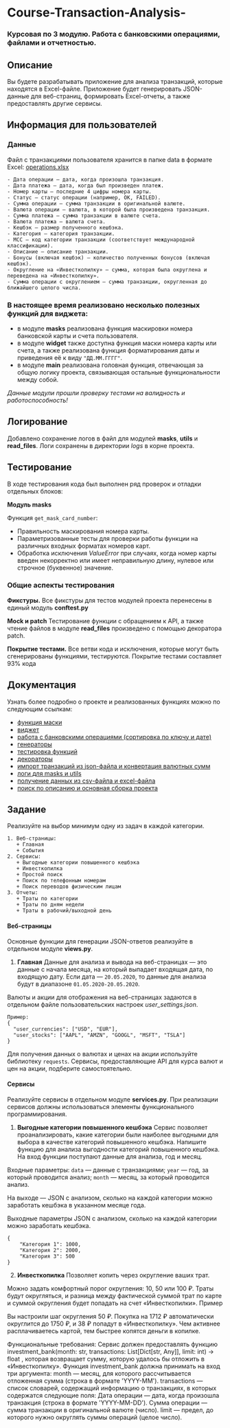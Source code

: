 # Course-Transaction-Analysis-
### Курсовая по 3 модулю. Работа с банковскими операциями, файлами и отчетностью.

## Описание
Вы будете разрабатывать приложение для анализа транзакций, которые находятся в Excel-файле. 
Приложение будет генерировать JSON-данные для веб-страниц, формировать Excel-отчеты, а также предоставлять другие сервисы.

## Информация для пользователей
### Данные
Файл с транзакциями пользователя хранится в папке data в формате Excel: [operations.xlsx](data/operations.xlsx)

```Описание данных
- Дата операции — дата, когда произошла транзакция.
- Дата платежа — дата, когда был произведен платеж.
- Номер карты — последние 4 цифры номера карты.
- Статус — статус операции (например, OK, FAILED).
- Сумма операции — сумма транзакции в оригинальной валюте.
- Валюта операции — валюта, в которой была произведена транзакция.
- Сумма платежа — сумма транзакции в валюте счета.
- Валюта платежа — валюта счета.
- Кешбэк — размер полученного кешбэка.
- Категория — категория транзакции.
- MCC — код категории транзакции (соответствует международной классификации).
- Описание — описание транзакции.
- Бонусы (включая кешбэк) — количество полученных бонусов (включая кешбэк).
- Округление на «Инвесткопилку» — сумма, которая была округлена и переведена на «Инвесткопилку».
- Сумма операции с округлением — сумма транзакции, округленная до ближайшего целого числа.
```

### В настоящее время реализовано несколько полезных функций для виджета:
+ в модуле **masks** реализована функция маскировки номера банковской карты и счета пользователя.
+ в модуле **widget** также доступна функция маски номера карты или счета, а также реализована функция форматирования даты и приведения её к виду `"ДД.ММ.ГГГГ"`.
+ в модуле **main** реализована головная функция, отвечающая за общую логику проекта, связывающая остальные функциональности между собой.

_Данные модули прошли проверку тестами на валидность и работоспособность!_


## Логирование
Добавлено сохранение логов в файл для модулей **masks**, **utils** и **read_files**.
Логи сохранены в директории _logs_ в корне проекта.

## Тестирование
В ходе тестирования кода был выполнен ряд проверок и отладки отдельных блоков:

**Модуль masks**  

Функция `get_mask_card_number`:
+ Правильность маскирования номера карты.
+ Параметризованные тесты для проверки работы функции на различных входных форматах номеров карт.
+ Обработка исключения _ValueError_ при случаях, когда номер карты введен некорректно или имеет неправильную длину, нулевое или строчное (буквенное) значение. 


### Общие аспекты тестирования
**Фикстуры.** 
Все фикстуры для тестов модулей проекта перенесены в единый модуль **conftest.py**

**Mock и patch**
Тестирование функции с обращением к API, а также чтение файлов в модуле **read_files** произведено с помощью декоратора patch.

**Покрытие тестами.** 
Все ветви кода и исключения, которые могут быть сгенерированы функциями, тестируются.
Покрытие тестами составляет 93% кода


## Документация
Узнать более подробно о проекте и реализованных функциях можно по следующим ссылкам:
- [функция маски](Homework_9.1.md)
- [виджет](Homework_9.2.md)
- [работа с банковскими операциями (сортировка по ключу и дате)](Homework_10.1.md)
- [генераторы](Homework_11.1.md)
- [тестировка функций](Homework_10.2.md)
- [декораторы](Homework_11.2.md)
- [импорт транзакций из json-файла и конвертация валютных сумм](Homework_12.1.md)
- [логи для masks и utils](Homework_12.2.md)
- [получение данных из csv-файла и excel-файла](Homework_13.1.md)
- [поиск по описанию и основная сборка проекта](Homework_13.2.md)

## Задание
Реализуйте на выбор минимум одну из задач в каждой категории.

```Задачи по категориям:
1. Веб-страницы:
   + Главная
   + События
2. Сервисы:
   + Выгодные категории повышенного кешбэка
   + Инвесткопилка
   + Простой поиск
   + Поиск по телефонным номерам
   + Поиск переводов физическим лицам
3. Отчеты:
   + Траты по категории
   + Траты по дням недели
   + Траты в рабочий/выходной день
```

#### Веб-страницы
Основные функции для генерации JSON-ответов реализуйте в отдельном модуле **views.py**.

1. **Главная**
Данные для анализа и вывода на веб-страницах — это данные с начала месяца, на который выпадает входящая дата, по входящую дату.
Если дата — `20.05.2020`, то данные для анализа будут в диапазоне `01.05.2020-20.05.2020`.

Валюты и акции для отображения на веб-страницах задаются в отдельном файле пользовательских настроек _user_settings.json_.
```
Пример:
{
  "user_currencies": ["USD", "EUR"],
  "user_stocks": ["AAPL", "AMZN", "GOOGL", "MSFT", "TSLA"]
}
```

Для получения данных о валютах и ценах на акции используйте библиотеку 
`requests`.
Сервисы, предоставляющие API для курса валют и цен на акции, подберите самостоятельно.

#### Сервисы
Реализуйте сервисы в отдельном модуле **services.py**.
При реализации сервисов должны использоваться элементы функционального программирования.

1. **Выгодные категории повышенного кешбэка**
Сервис позволяет проанализировать, какие категории были наиболее выгодными для выбора в качестве категорий повышенного кешбэка.
Напишите функцию для анализа выгодности категорий повышенного кешбэка. На вход функции поступают данные для анализа, год и месяц.

Входные параметры:
`data` — данные с транзакциями;
`year` — год, за который проводится анализ;
`month` — месяц, за который проводится анализ.

На выходе — JSON с анализом, сколько на каждой категории можно заработать кешбэка в указанном месяце года.

Выходные параметры
JSON с анализом, сколько на каждой категории можно заработать кешбэка.

```Формат выходных данных:
{
    "Категория 1": 1000,
    "Категория 2": 2000,
    "Категория 3": 500
}
```

2. **Инвесткопилка**
Позволяет копить через округление ваших трат.

Можно задать комфортный порог округления: 10, 50 или 100 ₽. Траты будут округляться, и разница между фактической суммой трат по карте и суммой округления будет попадать на счет «Инвесткопилки».
Пример

Вы настроили шаг округления 50 ₽. Покупка на 1712 ₽ автоматически округлится до 1750 ₽, и 38 ₽ попадут в «Инвесткопилку». Чем активнее расплачиваетесь картой, тем быстрее копятся деньги в копилке.

Функциональные требования:
Сервис должен предоставлять функцию 
investment_bank(month: str, transactions: List[Dict[str, Any]], limit: int) -> float
, которая возвращает сумму, которую удалось бы отложить в «Инвесткопилку».
Функция 
investment_bank
 должна принимать на вход три аргумента:
month
 — месяц, для которого рассчитывается отложенная сумма (строка в формате 'YYYY-MM').
transactions
 — список словарей, содержащий информацию о транзакциях, в которых содержатся следующие поля:
Дата операции
 — дата, когда произошла транзакция (строка в формате 'YYYY-MM-DD').
Сумма операции
 — сумма транзакции в оригинальной валюте (число).
limit
 — предел, до которого нужно округлять суммы операций (целое число).